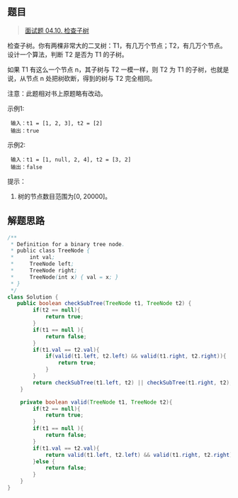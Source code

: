 ## 题目

> [面试题 04.10. 检查子树](https://leetcode-cn.com/problems/check-subtree-lcci/)

检查子树。你有两棵非常大的二叉树：T1，有几万个节点；T2，有几万个节点。设计一个算法，判断 T2 是否为 T1 的子树。

如果 T1 有这么一个节点 n，其子树与 T2 一模一样，则 T2 为 T1 的子树，也就是说，从节点 n 处把树砍断，得到的树与 T2 完全相同。

注意：此题相对书上原题略有改动。

示例1:

```
 输入：t1 = [1, 2, 3], t2 = [2]
 输出：true
```

示例2:

```
 输入：t1 = [1, null, 2, 4], t2 = [3, 2]
 输出：false
```

提示：

1. 树的节点数目范围为[0, 20000]。

## 解题思路

```java
/**
 * Definition for a binary tree node.
 * public class TreeNode {
 *     int val;
 *     TreeNode left;
 *     TreeNode right;
 *     TreeNode(int x) { val = x; }
 * }
 */
class Solution {
   public boolean checkSubTree(TreeNode t1, TreeNode t2) {
        if(t2 == null){
            return true;
        }
        if(t1 == null ){
            return false;
        }
        if(t1.val == t2.val){
            if(valid(t1.left, t2.left) && valid(t1.right, t2.right)){
                return true;
            }
        }
        return checkSubTree(t1.left, t2) || checkSubTree(t1.right, t2);
    }

    private boolean valid(TreeNode t1, TreeNode t2){
        if(t2 == null){
            return true;
        }
        if(t1 == null ){
            return false;
        }
        if(t1.val == t2.val){
            return valid(t1.left, t2.left) && valid(t1.right, t2.right);
        }else {
            return false;
        }
    }
}
```

